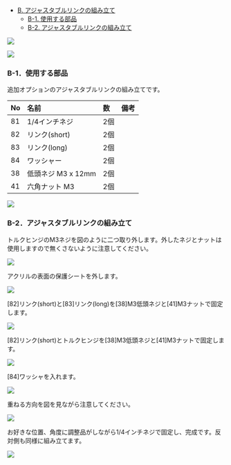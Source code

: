<!-- ### Monkeypad Build Guide Top Page is here [English](01_build_guide.md)  -->

  - [B. アジャスタブルリンクの組み立て](B02_アジャスタブルリンク.md)
    - [B-1. 使用する部品](./B02_アジャスタブルリンク.md/#B-1使用する部品)
    - [B-2. アジャスタブルリンクの組み立て](./B02_アジャスタブルリンク.md/#B-2アジャスタブルリンクの組み立て)  

![](../images/B02/monkeypad_b02_00_front.jpg)

![](../images/B02/monkeypad_b02_00_back.jpg)

### B-1．使用する部品

追加オプションのアジャスタブルリンクの組み立てです。

| No | 名前 | 数 | 備考 |
|:-|:-|:-|:-|
| 81 | 1/4インチネジ | 2個 ||
| 82 | リンク(short) | 2個 ||
| 83 | リンク(long) | 2個 ||
| 84 | ワッシャー | 2個 ||
| 38 | 低頭ネジ M3 x 12mm | 2個 ||
| 41 | 六角ナット M3 | 2個 ||

![](../images/B02/monkeypad_b02_01.jpg)


### B-2．アジャスタブルリンクの組み立て

トルクヒンジのM3ネジを図のように二つ取り外します。外したネジとナットは使用しますので無くさないように注意してください。

![](../images/B02/monkeypad_b02_02.jpg)

アクリルの表面の保護シートを外します。

![](../images/B02/monkeypad_b02_03.jpg) 

[82]リンク(short)と[83]リンク(long)を[38]M3低頭ネジと[41]M3ナットで固定します。

![](../images/B02/monkeypad_b02_04.jpg)  

[82]リンク(short)とトルクヒンジを[38]M3低頭ネジと[41]M3ナットで固定します。

![](../images/B02/monkeypad_b02_05.jpg)  

[84]ワッシャを入れます。

![](../images/B02/monkeypad_b02_06.jpg)  

重ねる方向を図を見ながら注意してください。

![](../images/B02/monkeypad_b02_07.jpg)  

お好きな位置、角度に調整品がしながら1/4インチネジで固定し、完成です。反対側も同様に組み立てます。

![](../images/B02/monkeypad_b02_08.jpg)  

